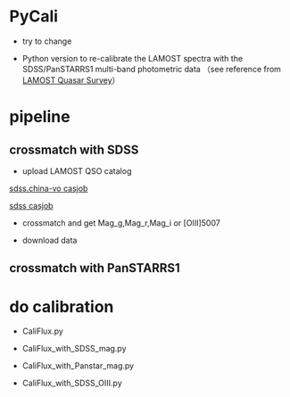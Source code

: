 # PyCali
- try to change

- Python version to re-calibrate the LAMOST spectra with the SDSS/PanSTARRS1 multi-band photometric data （see reference from [LAMOST Quasar Survey](https://ui.adsabs.harvard.edu/abs/2022arXiv221212876J/abstract)）


# pipeline

##  crossmatch with SDSS
- upload LAMOST QSO catalog

[sdss.china-vo casjob](http://sdss.china-vo.org/casjobs/MyDB.aspx)

[sdss casjob](http://skyserver.sdss.org/casjobs/MyDB.aspx)


- crossmatch and get Mag_g,Mag_r,Mag_i or [OIII]5007 


- download data


## crossmatch with PanSTARRS1


# do calibration
- CaliFlux.py

- CaliFlux_with_SDSS_mag.py

- CaliFlux_with_Panstar_mag.py

- CaliFlux_with_SDSS_OIII.py






